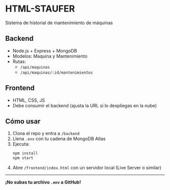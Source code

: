 # HTML-STAUFER

Sistema de historial de mantenimiento de máquinas

## Backend

- Node.js + Express + MongoDB
- Modelos: Maquina y Mantenimiento
- Rutas: 
  - `/api/maquinas`
  - `/api/maquinas/:id/mantenimientos`

## Frontend

- HTML, CSS, JS
- Debe consumir el backend (ajusta la URL si lo despliegas en la nube)

## Cómo usar

1. Clona el repo y entra a `/backend`
2. Llena `.env` con tu cadena de MongoDB Atlas
3. Ejecuta:
   ```bash
   npm install
   npm start
   ```
4. Abre `/frontend/index.html` con un servidor local (Live Server o similar)

---

**¡No subas tu archivo `.env` a GitHub!**
